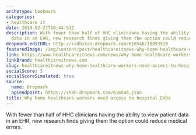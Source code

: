 ```yaml
---
archetype: bookmark
categories:
- healthcare it
date: 2019-02-27T10:44:51Z
description: With fewer than half of HHC clinicians having the ability to view patient
  data in an EHR, new research finds giving them the option could reduce medical errors.
dropmark.editURL: http://radhikan.dropmark.com/616548/18093510
featuredImage: /img/content/post/healthcareitnews-why-home-healthcare-workers-need-access-to-hospital-ehrs.png
link: https://www.healthcareitnews.com/news/why-home-healthcare-workers-need-access-hospital-ehrs
linkBrand: healthcareitnews.com
slug: healthcareitnews-why-home-healthcare-workers-need-access-to-hospital-ehrs
socialScore: 3
socialScoreSimulated: true
source:
  name: Dropmark
  apiendpoint: https://shah.dropmark.com/616548.json
title: Why home healthcare workers need access to hospital EHRs
---
```

With fewer than half of HHC clinicians having the ability to view patient data in an EHR, new research finds giving them the option could reduce medical errors.